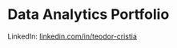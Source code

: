 # Data Analytics Portfolio

LinkedIn: [linkedin.com/in/teodor-cristia](https://linkedin.com/in/teodor-cristia)
